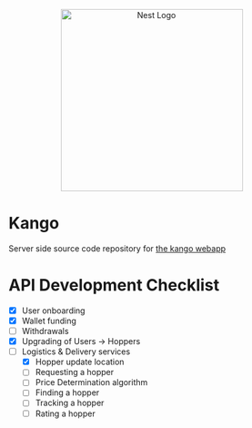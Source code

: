 <p align="center">
  <a href="http://nestjs.com/" target="blank"><img src="https://nestjs.com/img/logo_text.svg" width="320" alt="Nest Logo" /></a>
</p>

[circleci-image]: https://img.shields.io/circleci/build/github/nestjs/nest/master?token=abc123def456
[circleci-url]: https://circleci.com/gh/nestjs/nest

# Kango
Server side source code repository for [the kango webapp](https://kango.app)


# API Development Checklist
- [x] User onboarding
- [x] Wallet funding
- [ ] Withdrawals
- [x] Upgrading of Users -> Hoppers
- [ ] Logistics & Delivery services
    - [x] Hopper update location
    - [ ] Requesting a hopper
    - [ ] Price Determination algorithm
    - [ ] Finding a hopper
    - [ ] Tracking a hopper
    - [ ] Rating a hopper
